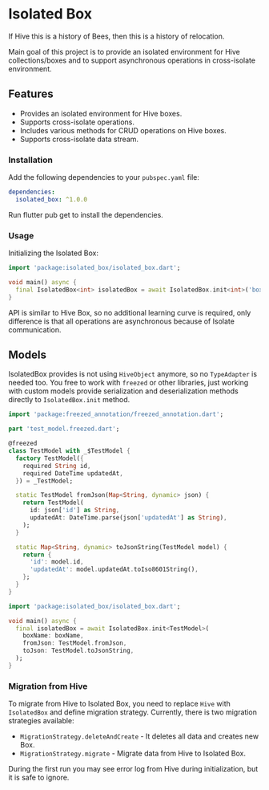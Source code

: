 # Isolated Box

If Hive this is a history of Bees, then this is a history of relocation.

Main goal of this project is to provide an isolated environment for Hive collections/boxes and to
support asynchronous operations in cross-isolate environment.

## Features

- Provides an isolated environment for Hive boxes.
- Supports cross-isolate operations.
- Includes various methods for CRUD operations on Hive boxes.
- Supports cross-isolate data stream.

### Installation

Add the following dependencies to your `pubspec.yaml` file:

```yaml
dependencies:
  isolated_box: ^1.0.0
```

Run flutter pub get to install the dependencies.

### Usage

Initializing the Isolated Box:

```dart
import 'package:isolated_box/isolated_box.dart';

void main() async {
  final IsolatedBox<int> isolatedBox = await IsolatedBox.init<int>('box_name');
}
````

API is similar to Hive Box, so no additional learning curve is required, only difference is that all
operations are asynchronous because of Isolate communication.

## Models

IsolatedBox provides is not using `HiveObject` anymore, so no `TypeAdapter` is needed too.
You free to work with `freezed` or other libraries, just working with custom models provide
serialization and deserialization methods directly to `IsolatedBox.init`
method.

```dart
import 'package:freezed_annotation/freezed_annotation.dart';

part 'test_model.freezed.dart';

@freezed
class TestModel with _$TestModel {
  factory TestModel({
    required String id,
    required DateTime updatedAt,
  }) = _TestModel;

  static TestModel fromJson(Map<String, dynamic> json) {
    return TestModel(
      id: json['id'] as String,
      updatedAt: DateTime.parse(json['updatedAt'] as String),
    );
  }

  static Map<String, dynamic> toJsonString(TestModel model) {
    return {
      'id': model.id,
      'updatedAt': model.updatedAt.toIso8601String(),
    };
  }
}
````

```dart
import 'package:isolated_box/isolated_box.dart';

void main() async {
  final isolatedBox = await IsolatedBox.init<TestModel>(
    boxName: boxName,
    fromJson: TestModel.fromJson,
    toJson: TestModel.toJsonString,
  );
}
````

### Migration from Hive

To migrate from Hive to Isolated Box, you need to replace `Hive` with `IsolatedBox` and define
migration strategy. Currently, there is two migration strategies available:

- `MigrationStrategy.deleteAndCreate` - It deletes all data and creates new Box.
- `MigrationStrategy.migrate` - Migrate data from Hive to Isolated Box.

During the first run you may see error log from Hive during initialization, but it is safe to
ignore.
